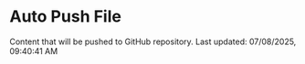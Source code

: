# Auto Push File

Content that will be pushed to GitHub repository.
Last updated: 07/08/2025, 09:40:41 AM